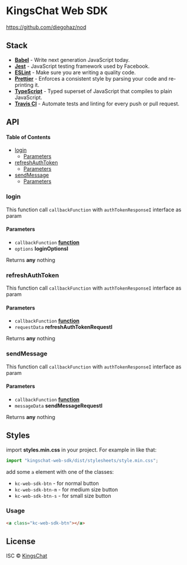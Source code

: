 # KingsChat Web SDK

<https://github.com/diegohaz/nod>

## Stack

-   [**Babel**](https://babeljs.io/) - Write next generation JavaScript today.
-   [**Jest**](https://facebook.github.io/jest) - JavaScript testing framework used by Facebook.
-   [**ESLint**](http://eslint.org/) - Make sure you are writing a quality code.
-   [**Prettier**](https://prettier.io/) - Enforces a consistent style by parsing your code and re-printing it.
-   [**TypeScript**](https://www.typescriptlang.org/) - Typed superset of JavaScript that compiles to plain JavaScript.
-   [**Travis CI**](https://travis-ci.org) - Automate tests and linting for every push or pull request.

## API

#### Table of Contents

-   [login](#login)
    -   [Parameters](#parameters)
-   [refreshAuthToken](#refreshauthtoken)
    -   [Parameters](#parameters-1)
-   [sendMessage](#sendmessage)
    -   [Parameters](#parameters-2)

### login

This function call `callbackFunction` with `authTokenResponseI` interface as param

#### Parameters

-   `callbackFunction` **[function](https://developer.mozilla.org/docs/Web/JavaScript/Reference/Statements/function)** 
-   `options` **loginOptionsI** 

Returns **any** nothing

### refreshAuthToken

This function call `callbackFunction` with `authTokenResponseI` interface as param

#### Parameters

-   `callbackFunction` **[function](https://developer.mozilla.org/docs/Web/JavaScript/Reference/Statements/function)** 
-   `requestData` **refreshAuthTokenRequestI** 

Returns **any** nothing

### sendMessage

This function call `callbackFunction` with `authTokenResponseI` interface as param

#### Parameters

-   `callbackFunction` **[function](https://developer.mozilla.org/docs/Web/JavaScript/Reference/Statements/function)** 
-   `messageData` **sendMessageRequestI** 

Returns **any** nothing

## Styles

import **styles.min.css** in your project.
For example in like that:
```javascript
import "kingschat-web-sdk/dist/stylesheets/style.min.css";
```

add some `a` element with one of the classes:
-   `kc-web-sdk-btn` - for normal button
-   `kc-web-sdk-btn-m` - for medium size button
-   `kc-web-sdk-btn-s` - for small size button

### Usage
```html
<a class="kc-web-sdk-btn"></a>
```

## License

ISC © [KingsChat](https://github.com/kingschat)
